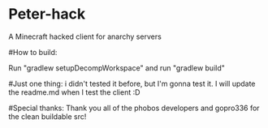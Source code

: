 # Peter-hack
A Minecraft hacked client for anarchy servers

#How to build:

Run "gradlew setupDecompWorkspace"
and run "gradlew build"

#Just one thing:
i didn't tested it before, but I'm gonna test it. I will update the readme.md when I test the client :D

#Special thanks:
Thank you all of the phobos developers and gopro336 for the clean buildable src!

